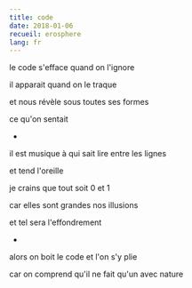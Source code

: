```yaml
---
title: code
date: 2018-01-06
recueil: erosphere
lang: fr
---
```


le code s'efface
quand on l'ignore

il apparait
quand on le traque

et nous révèle
sous toutes ses formes

ce qu'on sentait

*

il est musique
à qui sait lire
entre les lignes

et tend l'oreille

je crains que tout
soit 0 et 1

car elles sont grandes
nos illusions

et tel sera
l'effondrement

*

alors on boit le code
et l'on s'y plie

car on comprend qu'il ne fait qu'un
avec nature
